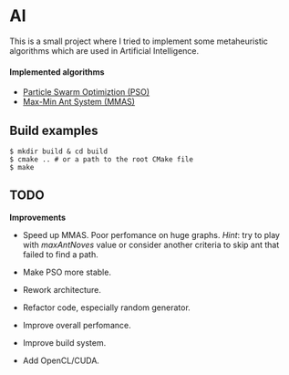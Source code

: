 # AI
This is a small project where I tried to implement some metaheuristic algorithms which are used in Artificial Intelligence.

#### Implemented algorithms
- [Particle Swarm Optimiztion (PSO)](https://en.wikipedia.org/wiki/Particle_swarm_optimization)
- [Max-Min Ant System (MMAS)](https://en.wikipedia.org/wiki/Ant_colony_optimization_algorithms)

## Build examples
```
$ mkdir build & cd build
$ cmake .. # or a path to the root CMake file
$ make
```

## TODO

**Improvements**
- Speed up MMAS. Poor perfomance on huge graphs.
*Hint*: try to play with *maxAntNoves* value or consider another criteria to skip ant that failed to find a path.

- Make PSO more stable.
- Rework architecture.
- Refactor code, especially random generator.
- Improve overall perfomance.
- Improve build system.
- Add OpenCL/CUDA.
